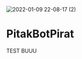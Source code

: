 ![2022-01-09 22-08-17 (2)](https://user-images.githubusercontent.com/88106359/148694363-6f98aa4b-137b-4db4-9f5e-10a41f5b5756.gif)
# PitakBotPirat
TEST BUUU
